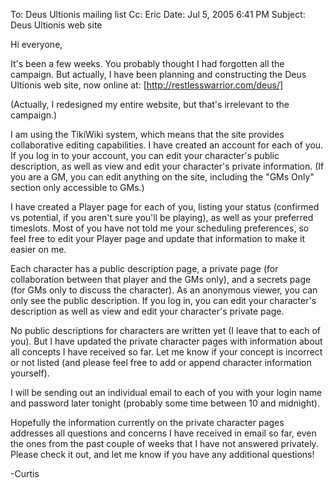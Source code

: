 To: Deus Ultionis mailing list
Cc: Eric
Date: Jul 5, 2005 6:41 PM
Subject: Deus Ultionis web site

Hi everyone,

It's been a few weeks. You probably thought I had forgotten all the
campaign. But actually, I have been planning and constructing the Deus
Ultionis web site, now online at:
[http://restlesswarrior.com/deus/]

(Actually, I redesigned my entire website, but that's irrelevant to
the campaign.)

I am using the TikiWiki system, which means that the site provides
collaborative editing capabilities. I have created an account for each
of you. If you log in to your account, you can edit your character's
public description, as well as view and edit your character's private
information. (If you are a GM, you can edit anything on the site,
including the &quot;GMs Only&quot; section only accessible to GMs.)

I have created a Player page for each of you, listing your status
(confirmed vs potential, if you aren't sure you'll be playing), as
well as your preferred timeslots. Most of you have not told me your
scheduling preferences, so feel free to edit your Player page and
update that information to make it easier on me.

Each character has a public description page, a private page (for
collaboration between that player and the GMs only), and a secrets
page (for GMs only to discuss the character). As an anonymous viewer,
you can only see the public description. If you log in, you can edit
your character's description as well as view and edit your character's
private page.

No public descriptions for characters are written yet (I leave that to
each of you). But I have updated the private character pages with
information about all concepts I have received so far. Let me know if
your concept is incorrect or not listed (and please feel free to add
or append character information yourself).

I will be sending out an individual email to each of you with your
login name and password later tonight (probably some time between 10
and midnight).

Hopefully the information currently on the private character pages
addresses all questions and concerns I have received in email so far,
even the ones from the past couple of weeks that I have not answered
privately. Please check it out, and let me know if you have any
additional questions!

-Curtis
